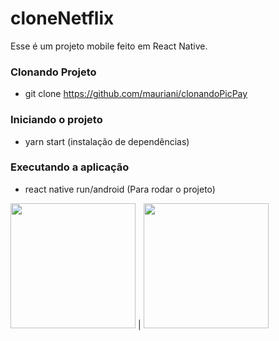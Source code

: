 # cloneNetflix

Esse é um projeto mobile feito em React Native.

### Clonando Projeto 

- git clone https://github.com/mauriani/clonandoPicPay

### Iniciando o projeto

- yarn start (instalação de dependências)

### Executando a aplicação
- react native run/android (Para rodar o projeto)


<img src="https://user-images.githubusercontent.com/32397288/89814643-d2788300-db19-11ea-8762-e2b070169c8c.jpeg" width="200"> | <img src="https://user-images.githubusercontent.com/32397288/89814715-f1771500-db19-11ea-8cf9-7184bd5de946.jpeg" width="200"> 
